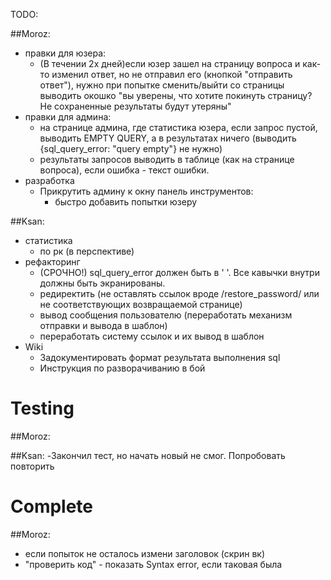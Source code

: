 TODO:

##Moroz:
- правки для юзера:
  - (В течении 2х дней)если юзер зашел на страницу вопроса и как-то изменил ответ, но не отправил его (кнопкой "отправить ответ"), нужно при попытке сменить/выйти со страницы выводить окошко "вы уверены, что хотите покинуть страницу? Не сохраненные результаты будут утеряны"
- правки для админа:
  - на странице админа, где статистика юзера, если запрос пустой, выводить EMPTY QUERY, а в результатах ничего (выводить {sql_query_error: "query empty"} не нужно)
  - результаты запросов выводить в таблице (как на странице вопроса), если ошибка - текст ошибки.
- разработка
  - Прикрутить админу к окну панель инструментов:
    - быстро добавить попытки юзеру

##Ksan:
- статистика
  - по рк (в перспективе)
- рефакторинг
  - (СРОЧНО!) sql_query_error должен быть в ' '. Все кавычки внутри должны быть экранированы.
  - редиректить (не оставлять ссылок вроде /restore_password/ или не соответствующих возвращаемой странице)
  - вывод сообщения пользователю (переработать механизм отправки и вывода в шаблон)
  - переработать систему ссылок и их вывод в шаблон
- Wiki
  - Задокументировать формат результата выполнения sql  
  - Инструкция по разворачиванию в бой

Testing
============
##Moroz:

##Ksan:
-Закончил тест, но начать новый не смог. Попробовать повторить

Complete
============

##Moroz:
- если попыток не осталось измени заголовок (скрин вк)
- "проверить код" - показать Syntax error, если таковая была
